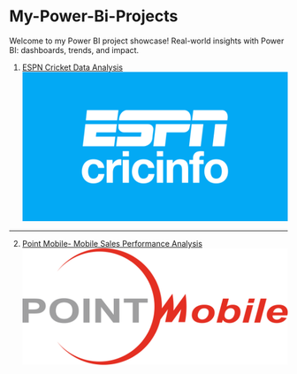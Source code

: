 # My-Power-Bi-Projects
Welcome to my Power BI project showcase! Real-world insights with Power BI: dashboards, trends, and impact.

1. [ESPN Cricket Data Analysis](./ESPN%20Cricket%20Analysis%20Power%20Bi)
 ![](./ESPN%20Cricket%20Analysis%20Power%20Bi/images/espncricinfo.png)

 ---
2. [Point Mobile- Mobile Sales Performance Analysis](/Point%20Mobile%20-%20Mobile%20Sales%20Performance%20Dashboard)
 ![](Point%20Mobile%20-%20Mobile%20Sales%20Performance%20Dashboard/images/point-mobile.png)
